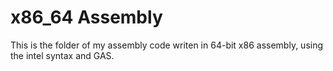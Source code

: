 # x86_64 Assembly

This is the folder of my assembly code writen in 64-bit
x86 assembly, using the intel syntax and GAS.	
